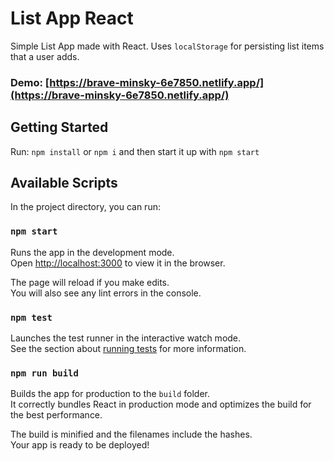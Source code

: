 # List App React

Simple List App made with React. Uses `localStorage` for persisting list items that a user adds.

### Demo: [https://brave-minsky-6e7850.netlify.app/](https://brave-minsky-6e7850.netlify.app/)

## Getting Started

Run: `npm install` or `npm i` and then start it up with `npm start`

## Available Scripts

In the project directory, you can run:

### `npm start`

Runs the app in the development mode.\
Open [http://localhost:3000](http://localhost:3000) to view it in the browser.

The page will reload if you make edits.\
You will also see any lint errors in the console.

### `npm test`

Launches the test runner in the interactive watch mode.\
See the section about [running tests](https://facebook.github.io/create-react-app/docs/running-tests) for more information.

### `npm run build`

Builds the app for production to the `build` folder.\
It correctly bundles React in production mode and optimizes the build for the best performance.

The build is minified and the filenames include the hashes.\
Your app is ready to be deployed!
